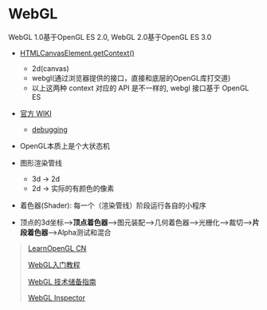 # WebGL

WebGL 1.0基于OpenGL ES 2.0, WebGL 2.0基于OpenGL ES 3.0

* [HTMLCanvasElement.getContext()](https://developer.mozilla.org/en-US/docs/Web/API/HTMLCanvasElement/getContext)
  * 2d(canvas)
  * webgl(通过浏览器提供的接口，直接和底层的OpenGL库打交道)
  * 以上这两种 context 对应的 API 是不一样的, webgl 接口基于 OpenGL ES

* [官方 WIKI](https://www.khronos.org/webgl/wiki/)
  * [debugging](https://www.khronos.org/webgl/wiki/Debugging)

* OpenGL本质上是个大状态机

* 图形渲染管线
  * 3d -> 2d
  * 2d -> 实际的有颜色的像素
* 着色器(Shader): 每一个（渲染管线）阶段运行各自的小程序

* 顶点的3d坐标-->**顶点着色器**-->图元装配-->几何着色器-->光栅化-->裁切-->**片段着色器**-->Alpha测试和混合

> [LearnOpenGL CN](https://learnopengl-cn.github.io/)
>
> [WebGL入门教程](https://www.cnblogs.com/bsman/p/6128447.html)
>
> [WebGL 技术储备指南](http://taobaofed.org/blog/2015/12/21/webgl-handbook/)
>
> [WebGL Inspector](https://chrome.google.com/webstore/detail/webgl-inspector/ogkcjmbhnfmlnielkjhedpcjomeaghda/related)